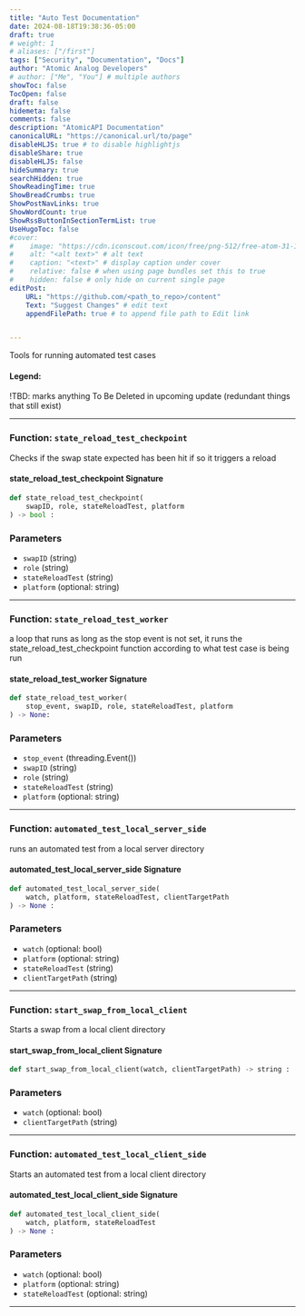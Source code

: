 ```yaml
---
title: "Auto Test Documentation"
date: 2024-08-18T19:38:36-05:00
draft: true
# weight: 1
# aliases: ["/first"]
tags: ["Security", "Documentation", "Docs"]
author: "Atomic Analog Developers"
# author: ["Me", "You"] # multiple authors
showToc: false
TocOpen: false
draft: false
hidemeta: false
comments: false
description: "AtomicAPI Documentation"
canonicalURL: "https://canonical.url/to/page"
disableHLJS: true # to disable highlightjs
disableShare: true
disableHLJS: false
hideSummary: true
searchHidden: true
ShowReadingTime: true
ShowBreadCrumbs: true
ShowPostNavLinks: true
ShowWordCount: true
ShowRssButtonInSectionTermList: true
UseHugoToc: false
#cover:
#    image: "https://cdn.iconscout.com/icon/free/png-512/free-atom-31-117013.png?f=avif&w=512&h=512" # image path/url
#    alt: "<alt text>" # alt text
#    caption: "<text>" # display caption under cover
#    relative: false # when using page bundles set this to true
#    hidden: false # only hide on current single page
editPost:
    URL: "https://github.com/<path_to_repo>/content"
    Text: "Suggest Changes" # edit text
    appendFilePath: true # to append file path to Edit link


---
```


Tools for running automated test cases

#### Legend:
 !TBD: marks anything To Be Deleted in upcoming update (redundant things that still exist)

---

### Function: `state_reload_test_checkpoint`

Checks if the swap state expected has been hit if so it triggers a reload

#### state_reload_test_checkpoint Signature

```python
def state_reload_test_checkpoint(
    swapID, role, stateReloadTest, platform
) -> bool :
```
### Parameters
- `swapID` (string)
- `role` (string)
- `stateReloadTest` (string)
- `platform` (optional: string)

---


### Function: `state_reload_test_worker`

a loop that runs as long as the stop event is not set, it runs the state_reload_test_checkpoint function according to what test case is being run

#### state_reload_test_worker Signature

```python
def state_reload_test_worker(
    stop_event, swapID, role, stateReloadTest, platform
) -> None:
```
### Parameters
- `stop_event` (threading.Event())
- `swapID` (string)
- `role` (string)
- `stateReloadTest` (string)
- `platform` (optional: string)

---
### Function: `automated_test_local_server_side`

runs an automated test from a local server directory

#### automated_test_local_server_side Signature

```python
def automated_test_local_server_side(
    watch, platform, stateReloadTest, clientTargetPath
) -> None :
```
### Parameters
- `watch` (optional: bool)
- `platform` (optional: string)
- `stateReloadTest` (string)
- `clientTargetPath` (string)

---
### Function: `start_swap_from_local_client`

Starts a swap from a local client directory

#### start_swap_from_local_client Signature

```python
def start_swap_from_local_client(watch, clientTargetPath) -> string : 
```
### Parameters
- `watch` (optional: bool)
- `clientTargetPath` (string)

---
### Function: `automated_test_local_client_side`

Starts an automated test from a local client directory

#### automated_test_local_client_side Signature

```python
def automated_test_local_client_side(
    watch, platform, stateReloadTest
) -> None :  
```
### Parameters
- `watch` (optional: bool)
- `platform` (optional: string)
- `stateReloadTest` (optional: string)

---

